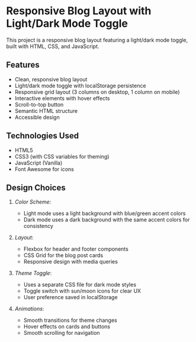 # Responsive Blog Layout with Light/Dark Mode Toggle

This project is a responsive blog layout featuring a light/dark mode toggle, built with HTML, CSS, and JavaScript.

## Features

- Clean, responsive blog layout
- Light/dark mode toggle with localStorage persistence
- Responsive grid layout (3 columns on desktop, 1 column on mobile)
- Interactive elements with hover effects
- Scroll-to-top button
- Semantic HTML structure
- Accessible design

## Technologies Used

- HTML5
- CSS3 (with CSS variables for theming)
- JavaScript (Vanilla)
- Font Awesome for icons

## Design Choices

1. *Color Scheme*:
   - Light mode uses a light background with blue/green accent colors
   - Dark mode uses a dark background with the same accent colors for consistency

2. *Layout*:
   - Flexbox for header and footer components
   - CSS Grid for the blog post cards
   - Responsive design with media queries

3. *Theme Toggle*:
   - Uses a separate CSS file for dark mode styles
   - Toggle switch with sun/moon icons for clear UX
   - User preference saved in localStorage

4. *Animations*:
   - Smooth transitions for theme changes
   - Hover effects on cards and buttons
   - Smooth scrolling for navigation
